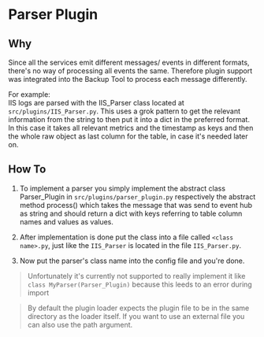# Parser Plugin

## Why

Since all the services emit different messages/ events in different formats, there's no way of processing all events the same.
Therefore plugin support was integrated into the Backup Tool to process each message differently.

For example:  
IIS logs are parsed with the IIS_Parser class located at `src/plugins/IIS_Parser.py`. This uses a grok pattern to get the relevant information from the string to then put it into a dict in the preferred format. In this case it takes all relevant metrics and the timestamp as keys and then the whole raw object as last column for the table, in case it's needed later on.

## How To

1. To implement a parser you simply implement the abstract class Parser_Plugin in `src/plugins/parser_plugin.py` respectively the abstract method process() which takes the message that was send to event hub as string and should return a dict with keys referring to table column names and values as values.

2. After implementation is done put the class into a file called `<class name>.py`, just like the `IIS_Parser` is located in the file `IIS_Parser.py`.

3. Now put the parser's class name into the config file and you're done.

> Unfortunately it's currently not supported to really implement it like `class MyParser(Parser_Plugin)` because this leeds to an error during import

> By default the plugin loader expects the plugin file to be in the same directory as the loader itself. If you want to use an external file you can also use the path argument.
